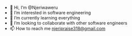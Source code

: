 - 👋 Hi, I’m @Njeriwaweru
- 👀 I’m interested in software engineering
- 🌱 I’m currently learning everything
- 💞️ I’m looking to collaborate with other software engineers
- 📫 How to reach me njeripraise318@gmail.com

<!---
Njeriwaweru/Njeriwaweru is a ✨ special ✨ repository because its `README.md` (this file) appears on your GitHub profile.
You can click the Preview link to take a look at your changes.
--->
